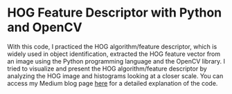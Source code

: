 # HOG Feature Descriptor with Python and OpenCV

With this code, I practiced the HOG algorithm/feature descriptor, which is widely used in object identification, extracted the HOG feature vector from an image using the Python programming language and the OpenCV library. I tried to visualize and present the HOG algorithm/feature descriptor by analyzing the HOG image and histograms looking at a closer scale. You can access my Medium blog page [here](https://medium.com/@dnemutlu/hog-feature-descriptor-263313c3b40d) for a detailed explanation of the code.